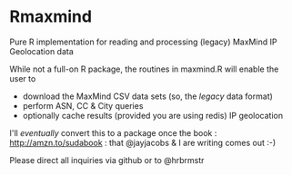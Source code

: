 Rmaxmind
========

Pure R implementation for reading and processing (legacy) MaxMind IP Geolocation data 


While not a full-on R package, the routines in maxmind.R will enable the user to

- download the MaxMind CSV data sets (so, the _legacy_ data format)
- perform ASN, CC & City queries
- optionally cache results (provided you are using redis) IP geolocation

I'll _eventually_ convert this to a package once the book : http://amzn.to/sudabook : that @jayjacobs & I are writing comes out :-)

Please direct all inquiries via github or to @hrbrmstr
